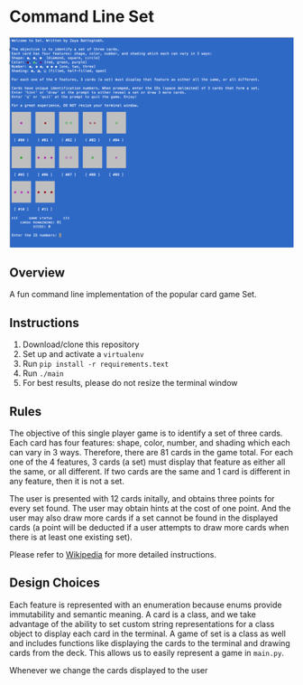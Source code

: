 # Command Line Set

![game screenshot](game-screenshot.png)

## Overview
A fun command line implementation of the popular card game Set. 

## Instructions 

1. Download/clone this repository
2. Set up and activate a `virtualenv`
3. Run `pip install -r requirements.text` 
4. Run `./main`
5. For best results, please do not resize the terminal window

## Rules 
The objective of this single player game is to identify a set of three cards. Each card has four features: shape, color, number, and shading which each can vary in 3 ways. Therefore, there are 81 cards in the game total. For each one of the 4 features, 3 cards (a set) must display that feature as either all the same, or all different. If two cards are the same and 1 card is different in any feature, then it is not a set. 

The user is presented with 12 cards initally, and obtains three points for every set found. The user may obtain hints at the cost of one point. And the user may also draw more cards if a set cannot be found in the displayed cards (a point will be deducted if a user attempts to draw more cards when there is at least one existing set). 


Please refer to [Wikipedia](https://en.wikipedia.org/wiki/Set) for more detailed instructions.

## Design Choices
Each feature is represented with an enumeration because enums provide immutability and semantic meaning. A card is a class, and we take advantage of the ability to set custom string representations for a class object to display each card in the terminal. A game of set is a class as well and includes functions like displaying the cards to the terminal and drawing cards from the deck. This allows us to easily represent a game in `main.py`.

Whenever we change the cards displayed to the user